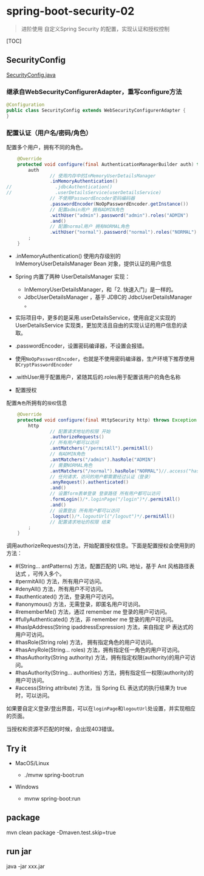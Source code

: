 # spring-boot-security-02

> 进阶使用 自定义Spring Security 的配置，实现认证和授权控制

[TOC]

## SecurityConfig

[SecurityConfig.java](src/main/java/com/example/lewjun/config/SecurityConfig.java)

### 继承自WebSecurityConfigurerAdapter，重写configure方法

```java
@Configuration
public class SecurityConfig extends WebSecurityConfigurerAdapter {
}
```

### 配置认证（用户名/密码/角色）

配置多个用户，拥有不同的角色。

```java
    @Override
    protected void configure(final AuthenticationManagerBuilder auth) throws Exception {
        auth
                // 使用内存中的InMemoryUserDetailsManager
                .inMemoryAuthentication()
//                .jdbcAuthentication()
//                .userDetailsService(userDetailsService)
                // 不使用PasswordEncoder密码编码器
                .passwordEncoder(NoOpPasswordEncoder.getInstance())
                // 配置admin用户 拥有ADMIN角色
                .withUser("admin").password("admin").roles("ADMIN")
                .and()
                // 配置normal用户 拥有NORMAL角色
                .withUser("normal").password("normal").roles("NORMAL")
        ;
    }
```

* .inMemoryAuthentication() 使用内存级别的 InMemoryUserDetailsManager Bean 对象，提供认证的用户信息
* Spring 内置了两种 UserDetailsManager 实现：
    * InMemoryUserDetailsManager，和「2. 快速入门」是一样的。
    * JdbcUserDetailsManager ，基于 JDBC的 JdbcUserDetailsManager 。
* 实际项目中，更多的是采用.userDetailsService，使用自定义实现的 UserDetailsService 实现类，更加灵活且自由的实现认证的用户信息的读取。
* .passwordEncoder，设置密码编译器，不设置会报错。
* 使用`NoOpPasswordEncoder`，也就是不使用密码编译器，生产环境下推荐使用`BCryptPasswordEncoder`
* .withUser用于配置用户，紧随其后的.roles用于配置该用户的角色名称

* 配置授权

配置`角色`所拥有的`授权`信息

```java
    @Override
    protected void configure(final HttpSecurity http) throws Exception {
        http
                // 配置请求地址的权限 开始
                .authorizeRequests()
                // 所有用户都可以访问
                .antMatchers("/permitAll").permitAll()
                // 有ADMIN角色
                .antMatchers("/admin").hasRole("ADMIN")
                // 需要NORMAL角色
                .antMatchers("/normal").hasRole("NORMAL")//.access("hasRole('ROLE_NORMAL')")// 需要NORMAL角色
                // 任何请求，访问的用户都需要经过认证（登录）
                .anyRequest().authenticated()
                .and()
                // 设置form表单登录 登录路径 所有用户都可以访问
                .formLogin()/*.loginPage("/login")*/.permitAll()
                .and()
                // 设置登出 所有用户都可以访问
                .logout()/*.logoutUrl("/logout")*/.permitAll()
                // 配置请求地址的权限 结束
        ;
    }
```

调用authorizeRequests()方法，开始配置授权信息。下面是配置授权会使用到的方法：

* #(String... antPatterns) 方法，配置匹配的 URL 地址，基于 Ant 风格路径表达式 ，可传入多个。
* #permitAll() 方法，所有用户可访问。
* #denyAll() 方法，所有用户不可访问。
* #authenticated() 方法，登录用户可访问。
* #anonymous() 方法，无需登录，即匿名用户可访问。
* #rememberMe() 方法，通过 remember me 登录的用户可访问。
* #fullyAuthenticated() 方法，非 remember me 登录的用户可访问。
* #hasIpAddress(String ipaddressExpression) 方法，来自指定 IP 表达式的用户可访问。
* #hasRole(String role) 方法， 拥有指定角色的用户可访问。
* #hasAnyRole(String... roles) 方法，拥有指定任一角色的用户可访问。
* #hasAuthority(String authority) 方法，拥有指定权限(authority)的用户可访问。
* #hasAuthority(String... authorities) 方法，拥有指定任一权限(authority)的用户可访问。
* #access(String attribute) 方法，当 Spring EL 表达式的执行结果为 true 时，可以访问。

如果要自定义登录/登出界面，可以在`loginPage`和`logoutUrl`处设置，并实现相应的页面。

当授权和资源不匹配的时候，会出现403错误。

## Try it

* MacOS/Linux
    * ./mvnw spring-boot:run

* Windows
    * mvnw spring-boot:run

## package

mvn clean package -Dmaven.test.skip=true

## run jar

java -jar xxx.jar

